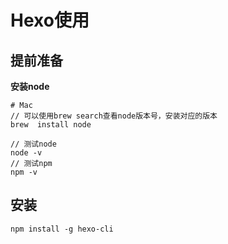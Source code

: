 # Hexo使用
## 提前准备
**安装node**
```
# Mac
// 可以使用brew search查看node版本号，安装对应的版本
brew  install node  

// 测试node
node -v
// 测试npm
npm -v
```

## 安装
```
npm install -g hexo-cli
```